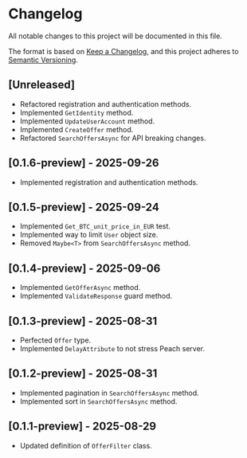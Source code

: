 # Changelog

All notable changes to this project will be documented in this file.

The format is based on [Keep a Changelog](https://keepachangelog.com/en/1.0.0/),
and this project adheres to [Semantic Versioning](https://semver.org/spec/v2.0.0.html).

## [Unreleased]

- Refactored registration and authentication methods.
- Implemented `GetIdentity` method.
- Implemented `UpdateUserAccount` method.
- Implemented `CreateOffer` method.
- Refactored `SearchOffersAsync` for API breaking changes.

## [0.1.6-preview] - 2025-09-26

- Implemented registration and authentication methods.

## [0.1.5-preview] - 2025-09-24

- Implemented `Get_BTC_unit_price_in_EUR` test.
- Implemented way to limit `User` object size.
- Removed `Maybe<T>` from `SearchOffersAsync` method.

## [0.1.4-preview] - 2025-09-06

- Implemented `GetOfferAsync` method.
- Implemented `ValidateResponse` guard method.

## [0.1.3-preview] - 2025-08-31

- Perfected `Offer` type.
- Implemented `DelayAttribute` to not stress Peach server.

## [0.1.2-preview] - 2025-08-31

- Implemented pagination in `SearchOffersAsync` method.
- Implemented sort in `SearchOffersAsync` method.

## [0.1.1-preview] - 2025-08-29

- Updated definition of `OfferFilter` class.
